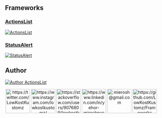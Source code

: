 ## Frameworks

[ActionsListLink]: https://github.com/LowKostKustomz/ActionsList

### [ActionsList][ActionsListLink]

[![ActionsList](https://gitlab.com/ZEBSTER/FrameworksAssets/-/raw/master/ActionsList/ActionsListHeader.png)][ActionsListLink]

[StatusAlertLink]: https://github.com/LowKostKustomz/StatusAlert

### [StatusAlert][StatusAlertLink]

[![StatusAlert](https://gitlab.com/ZEBSTER/FrameworksAssets/-/raw/master/StatusAlert/StatusAlertHeader.png)][StatusAlertLink]

## Author

[FrameworksRepo]: https://github.com/LowKostKustomz/Frameworks

[![Author ActionsList](https://gitlab.com/ZEBSTER/FrameworksAssets/-/raw/master/FrameworksAuthor.png)][FrameworksRepo]

<p align="center">
<a href="https://twitter.com/LowKostKustomz"><img alt="https://twitter.com/LowKostKustomz" src="https://gitlab.com/ZEBSTER/FrameworksAssets/-/raw/master/Socials/Twitter.png" width="80"/></a>
<a href="https://www.instagram.com/lowkostkustomz/"><img alt="https://www.instagram.com/lowkostkustomz/" src="https://gitlab.com/ZEBSTER/FrameworksAssets/-/raw/master/Socials/Instagram.png" width="80"/></a>
<a href="https://stackoverflow.com/users/9076809/lowkostkustomz"><img alt="https://stackoverflow.com/users/9076809/lowkostkustomz" src="https://gitlab.com/ZEBSTER/FrameworksAssets/-/raw/master/Socials/StackOverflow.png" width="80"/></a>
<a href="https://www.linkedin.com/in/yehor-miroshnychenko"><img alt="https://www.linkedin.com/in/yehor-miroshnychenko" src="https://gitlab.com/ZEBSTER/FrameworksAssets/-/raw/master/Socials/LinkedIn.png" width="80"/></a>
<a href="mierosh@gmail.com"><img alt="mierosh@gmail.com" src="https://gitlab.com/ZEBSTER/FrameworksAssets/-/raw/master/Socials/Email.png" width="80"/></a>
<a href="https://github.com/LowKostKustomz/Frameworks"><img alt="https://github.com/LowKostKustomz/Frameworks" src="https://gitlab.com/ZEBSTER/FrameworksAssets/-/raw/master/Socials/Portfolio.png" width="80"/></a>
</p>

